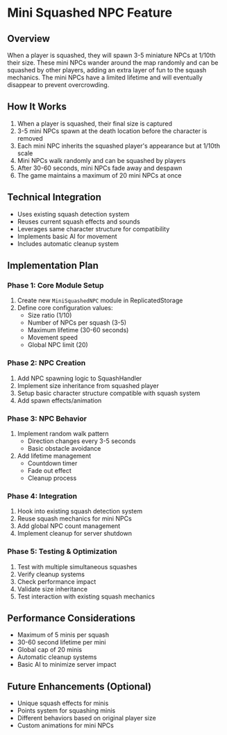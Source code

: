 # Mini Squashed NPC Feature
## Overview
When a player is squashed, they will spawn 3-5 miniature NPCs at 1/10th their size. These mini NPCs wander around the map randomly and can be squashed by other players, adding an extra layer of fun to the squash mechanics. The mini NPCs have a limited lifetime and will eventually disappear to prevent overcrowding.

## How It Works
1. When a player is squashed, their final size is captured
2. 3-5 mini NPCs spawn at the death location before the character is removed
3. Each mini NPC inherits the squashed player's appearance but at 1/10th scale
4. Mini NPCs walk randomly and can be squashed by players
5. After 30-60 seconds, mini NPCs fade away and despawn
6. The game maintains a maximum of 20 mini NPCs at once

## Technical Integration
- Uses existing squash detection system
- Reuses current squash effects and sounds
- Leverages same character structure for compatibility
- Implements basic AI for movement
- Includes automatic cleanup system

## Implementation Plan

### Phase 1: Core Module Setup
1. Create new `MiniSquashedNPC` module in ReplicatedStorage
2. Define core configuration values:
   - Size ratio (1/10)
   - Number of NPCs per squash (3-5)
   - Maximum lifetime (30-60 seconds)
   - Movement speed
   - Global NPC limit (20)

### Phase 2: NPC Creation
1. Add NPC spawning logic to SquashHandler
2. Implement size inheritance from squashed player
3. Setup basic character structure compatible with squash system
4. Add spawn effects/animation

### Phase 3: NPC Behavior
1. Implement random walk pattern
   - Direction changes every 3-5 seconds
   - Basic obstacle avoidance
2. Add lifetime management
   - Countdown timer
   - Fade out effect
   - Cleanup process

### Phase 4: Integration
1. Hook into existing squash detection system
2. Reuse squash mechanics for mini NPCs
3. Add global NPC count management
4. Implement cleanup for server shutdown

### Phase 5: Testing & Optimization
1. Test with multiple simultaneous squashes
2. Verify cleanup systems
3. Check performance impact
4. Validate size inheritance
5. Test interaction with existing squash mechanics

## Performance Considerations
- Maximum of 5 minis per squash
- 30-60 second lifetime per mini
- Global cap of 20 minis
- Automatic cleanup systems
- Basic AI to minimize server impact

## Future Enhancements (Optional)
- Unique squash effects for minis
- Points system for squashing minis
- Different behaviors based on original player size
- Custom animations for mini NPCs 